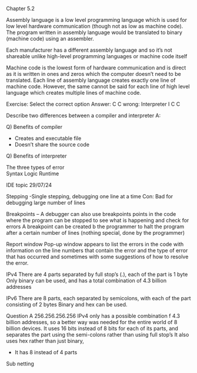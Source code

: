 Chapter 5.2 

Assembly language is a low level programming language which is used for low level hardware communication (though not as low as machine code). The program written in assembly language would be translated to binary (machine code) using an assembler. 

Each manufacturer has a different assembly language and so it’s not shareable unlike high-level programming languages or machine code itself 

Machine code is the lowest form of hardware communication and is direct as it is written in ones and zeros which the computer doesn’t need to be translated. 
Each line of assembly language creates exactly one line of machine code. However, the same cannot be said for each line of high level language which creates multiple lines of machine code. 


Exercise: Select the correct option 
Answer: 
C
C     wrong: Interpreter 
I
C
C

Describe two differences between a compiler and interpreter 
A: 

Q) Benefits of compiler 
- Creates and executable file 
- Doesn’t share the source code 

Q) Benefits of interpreter 

The three types of error  
Syntax 
Logic 
Runtime 


IDE topic 
29/07/24

Stepping  -Single stepping, debugging one line at a time 
Con: Bad for debugging large number of lines 

Breakpoints – A debugger can also use breakpoints points in the code where the program can be stopped to see what is happening and check for errors 
A breakpoint can be created b the programmer to halt the program after a certain number of lines (nothing special, done by the programmer) 

Report window 
Pop-up window appears to list the errors in the code with information on the line numbers that contain the error and the type of error that has occurred and sometimes with some suggestions of how to resolve the error. 









IPv4
There are 4 parts separated by full stop’s (.), each of the part is 1 byte
Only binary can be used, and has a total combination of 4.3 billion addresses

IPv6
There are 8 parts, each separated by semicolons, with each of the part consisting of 2 bytes
Binary and hex can be used. 


Question A
256.256.256.256
IPv4 only has a possible combination f 4.3 billion addresses, so a better way was needed for the entire world of 8 billion devices.
It uses 16 bits instead of 8 bits for each of its parts, and separates the part using the semi-colons rather than using full stop’s  It also uses hex rather than just binary, 
+ It has 8 instead of 4 parts 

Sub netting 

